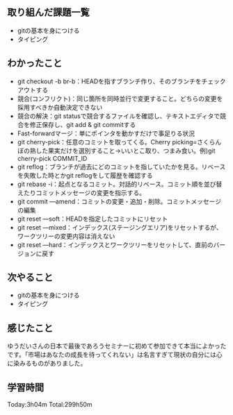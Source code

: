 ## 取り組んだ課題一覧
 - gitの基本を身につける
 - タイピング
## わかったこと
 - git checkout -b br-b：HEADを指すブランチ作り、そのブランチをチェックアウトする
 - 競合(コンフリクト)：同じ箇所を同時並行で変更すること。どちらの変更を採用すべきか自動決定できない
 - 競合の解決：git statusで競合するファイルを確認し、テキストエディタで競合を修正保存し、git add & git commitする
 - Fast-forwardマージ：単にポインタを動かすだけで事足りる状況
 - git cherry-pick：任意のコミットを取ってくる。Cherry picking=さくらんぼの熟した果実だけを選別すること→いいとこ取り、つまみ食い。例)git cherry-pick COMMIT_ID
 - git reflog：ブランチが過去にどのコミットを指していたかを見る。リベースを失敗した時とかgit reflogをして履歴を確認する
 - git rebase -i：起点となるコミット。対話的リベース。コミット順を並び替えたりコミットメッセージの変更を指示する。
 - git commit —amend：コミットの変更・追加・削除。コミットメッセージの編集
 - git reset —soft：HEADを指定したコミットにリセット
 - git reset —mixed：インデックス(ステージングエリア)をリセットするが、ワークツリーの変更内容は消えない
 - git reset —hard：インデックスとワークツリーをリセットして、直前のバージョンに戻す
## 次やること
 - gitの基本を身につける
 - タイピング
## 感じたこと
ゆうだいさんの日本で最後であろうセミナーに初めて参加できて本当によかったです。「市場はあなたの成長を待ってくれない」は名言すぎて現状の自分には心に染みるものがありました。
## 学習時間
Today:3h04m  Total:299h50m